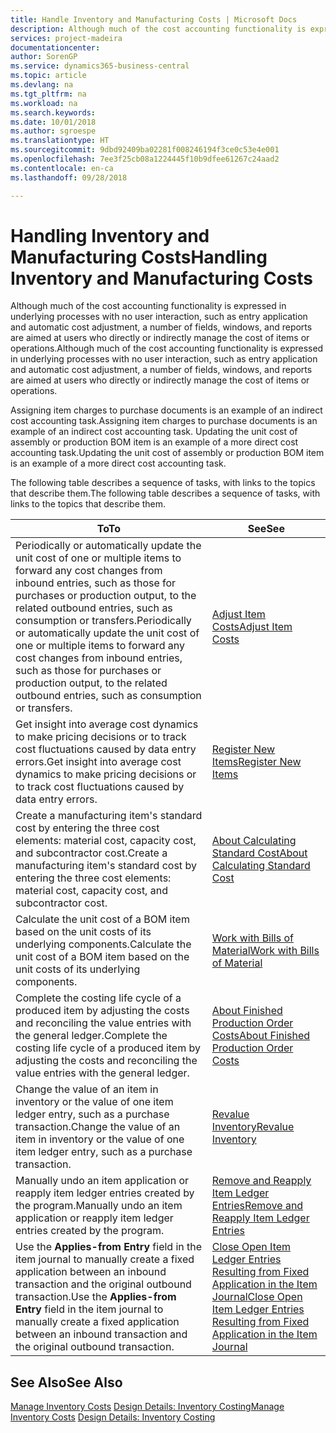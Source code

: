 ```yaml
---
title: Handle Inventory and Manufacturing Costs | Microsoft Docs
description: Although much of the cost accounting functionality is expressed in underlying processes with no user interaction, such as entry application and automatic cost adjustment, a number of fields, windows, and reports are aimed at users who directly or indirectly manage the cost of items or operations.
services: project-madeira
documentationcenter: 
author: SorenGP
ms.service: dynamics365-business-central
ms.topic: article
ms.devlang: na
ms.tgt_pltfrm: na
ms.workload: na
ms.search.keywords: 
ms.date: 10/01/2018
ms.author: sgroespe
ms.translationtype: HT
ms.sourcegitcommit: 9dbd92409ba02281f008246194f3ce0c53e4e001
ms.openlocfilehash: 7ee3f25cb08a1224445f10b9dfee61267c24aad2
ms.contentlocale: en-ca
ms.lasthandoff: 09/28/2018

---
```

# <a name="handling-inventory-and-manufacturing-costs"></a><span data-ttu-id="a1339-103">Handling Inventory and Manufacturing Costs</span><span class="sxs-lookup"><span data-stu-id="a1339-103">Handling Inventory and Manufacturing Costs</span></span>
<span data-ttu-id="a1339-104">Although much of the cost accounting functionality is expressed in underlying processes with no user interaction, such as entry application and automatic cost adjustment, a number of fields, windows, and reports are aimed at users who directly or indirectly manage the cost of items or operations.</span><span class="sxs-lookup"><span data-stu-id="a1339-104">Although much of the cost accounting functionality is expressed in underlying processes with no user interaction, such as entry application and automatic cost adjustment, a number of fields, windows, and reports are aimed at users who directly or indirectly manage the cost of items or operations.</span></span>  

 <span data-ttu-id="a1339-105">Assigning item charges to purchase documents is an example of an indirect cost accounting task.</span><span class="sxs-lookup"><span data-stu-id="a1339-105">Assigning item charges to purchase documents is an example of an indirect cost accounting task.</span></span> <span data-ttu-id="a1339-106">Updating the unit cost of assembly or production BOM item is an example of a more direct cost accounting task.</span><span class="sxs-lookup"><span data-stu-id="a1339-106">Updating the unit cost of assembly or production BOM item is an example of a more direct cost accounting task.</span></span>  

 <span data-ttu-id="a1339-107">The following table describes a sequence of tasks, with links to the topics that describe them.</span><span class="sxs-lookup"><span data-stu-id="a1339-107">The following table describes a sequence of tasks, with links to the topics that describe them.</span></span>   

|<span data-ttu-id="a1339-108">**To**</span><span class="sxs-lookup"><span data-stu-id="a1339-108">**To**</span></span>|<span data-ttu-id="a1339-109">**See**</span><span class="sxs-lookup"><span data-stu-id="a1339-109">**See**</span></span>|  
|------------|-------------|  
|<span data-ttu-id="a1339-110">Periodically or automatically update the unit cost of one or multiple items to forward any cost changes from inbound entries, such as those for purchases or production output, to the related outbound entries, such as consumption or transfers.</span><span class="sxs-lookup"><span data-stu-id="a1339-110">Periodically or automatically update the unit cost of one or multiple items to forward any cost changes from inbound entries, such as those for purchases or production output, to the related outbound entries, such as consumption or transfers.</span></span>|[<span data-ttu-id="a1339-111">Adjust Item Costs</span><span class="sxs-lookup"><span data-stu-id="a1339-111">Adjust Item Costs</span></span>](inventory-how-adjust-item-costs.md)|  
|<span data-ttu-id="a1339-112">Get insight into average cost dynamics to make pricing decisions or to track cost fluctuations caused by data entry errors.</span><span class="sxs-lookup"><span data-stu-id="a1339-112">Get insight into average cost dynamics to make pricing decisions or to track cost fluctuations caused by data entry errors.</span></span>|[<span data-ttu-id="a1339-113">Register New Items</span><span class="sxs-lookup"><span data-stu-id="a1339-113">Register New Items</span></span>](inventory-how-register-new-items.md)|  
|<span data-ttu-id="a1339-114">Create a manufacturing item's standard cost by entering the three cost elements: material cost, capacity cost, and subcontractor cost.</span><span class="sxs-lookup"><span data-stu-id="a1339-114">Create a manufacturing item's standard cost by entering the three cost elements: material cost, capacity cost, and subcontractor cost.</span></span>|[<span data-ttu-id="a1339-115">About Calculating Standard Cost</span><span class="sxs-lookup"><span data-stu-id="a1339-115">About Calculating Standard Cost</span></span>](finance-about-calculating-standard-cost.md)|  
|<span data-ttu-id="a1339-116">Calculate the unit cost of a BOM item based on the unit costs of its underlying components.</span><span class="sxs-lookup"><span data-stu-id="a1339-116">Calculate the unit cost of a BOM item based on the unit costs of its underlying components.</span></span>|[<span data-ttu-id="a1339-117">Work with Bills of Material</span><span class="sxs-lookup"><span data-stu-id="a1339-117">Work with Bills of Material</span></span>](inventory-how-work-BOMs.md)|  
|<span data-ttu-id="a1339-118">Complete the costing life cycle of a produced item by adjusting the costs and reconciling the value entries with the general ledger.</span><span class="sxs-lookup"><span data-stu-id="a1339-118">Complete the costing life cycle of a produced item by adjusting the costs and reconciling the value entries with the general ledger.</span></span>|[<span data-ttu-id="a1339-119">About Finished Production Order Costs</span><span class="sxs-lookup"><span data-stu-id="a1339-119">About Finished Production Order Costs</span></span>](finance-about-finished-production-order-costs.md)|  
|<span data-ttu-id="a1339-120">Change the value of an item in inventory or the value of one item ledger entry, such as a purchase transaction.</span><span class="sxs-lookup"><span data-stu-id="a1339-120">Change the value of an item in inventory or the value of one item ledger entry, such as a purchase transaction.</span></span>|[<span data-ttu-id="a1339-121">Revalue Inventory</span><span class="sxs-lookup"><span data-stu-id="a1339-121">Revalue Inventory</span></span>](inventory-how-revalue-inventory.md)|
|<span data-ttu-id="a1339-122">Manually undo an item application or reapply item ledger entries created by the program.</span><span class="sxs-lookup"><span data-stu-id="a1339-122">Manually undo an item application or reapply item ledger entries created by the program.</span></span>|[<span data-ttu-id="a1339-123">Remove and Reapply Item Ledger Entries</span><span class="sxs-lookup"><span data-stu-id="a1339-123">Remove and Reapply Item Ledger Entries</span></span>](finance-how-to-remove-and-reapply-item-entries.md)|  
|<span data-ttu-id="a1339-124">Use the **Applies-from Entry** field in the item journal to manually create a fixed application between an inbound transaction and the original outbound transaction.</span><span class="sxs-lookup"><span data-stu-id="a1339-124">Use the **Applies-from Entry** field in the item journal to manually create a fixed application between an inbound transaction and the original outbound transaction.</span></span>|[<span data-ttu-id="a1339-125">Close Open Item Ledger Entries Resulting from Fixed Application in the Item Journal</span><span class="sxs-lookup"><span data-stu-id="a1339-125">Close Open Item Ledger Entries Resulting from Fixed Application in the Item Journal</span></span>](finance-how-to-close-open-item-ledger-entries-resulting-from-fixed-application-in-the-item-journal.md)|  

## <a name="see-also"></a><span data-ttu-id="a1339-126">See Also</span><span class="sxs-lookup"><span data-stu-id="a1339-126">See Also</span></span>  
<span data-ttu-id="a1339-127">[Manage Inventory Costs](finance-manage-inventory-costs.md)
[Design Details: Inventory Costing](design-details-inventory-costing.md)</span><span class="sxs-lookup"><span data-stu-id="a1339-127">[Manage Inventory Costs](finance-manage-inventory-costs.md)
[Design Details: Inventory Costing](design-details-inventory-costing.md)</span></span>

